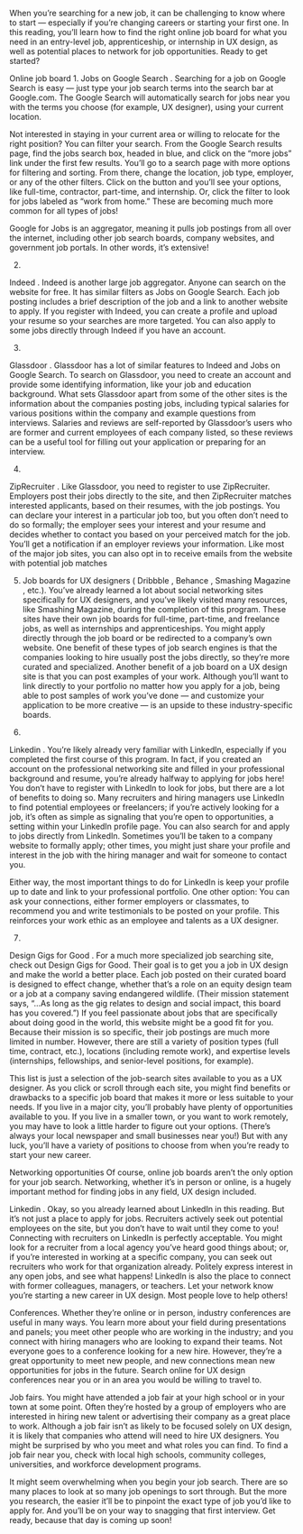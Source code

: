 When you’re searching for a new job, it can be challenging to know where to start — especially if you’re changing careers or starting your first one. In this reading, you’ll learn how to find the right online job board for what you need in an entry-level job, apprenticeship, or internship in UX design, as well as potential places to network for job opportunities. Ready to get started?

Online job board
1. 
Jobs on Google Search
. Searching for a job on Google Search is easy — just type your job search terms into the search bar at Google.com. The Google Search will automatically search for jobs near you with the terms you choose (for example, UX designer), using your current location. 

Not interested in staying in your current area or willing to relocate for the right position? You can filter your search. From the Google Search results page, find the jobs search box, headed in blue, and click on the “more jobs” link under the first few results. You’ll go to a search page with more options for filtering and sorting. From there, change the location, job type, employer, or any of the other filters. Click on the button and you’ll see your options, like full-time, contractor, part-time, and internship. Or, click the filter to look for jobs labeled as “work from home.” These are becoming much more common for all types of jobs!

Google for Jobs is an aggregator, meaning it pulls job postings from all over the internet, including other job search boards, company websites, and government job portals. In other words, it’s extensive!

2. 
Indeed
. Indeed is another large job aggregator. Anyone can search on the website for free. It has similar filters as Jobs on Google Search. Each job posting includes a brief description of the job and a link to another website to apply. If you register with Indeed, you can create a profile and upload your resume so your searches are more targeted. You can also apply to some jobs directly through Indeed if you have an account.

3. 
Glassdoor
. Glassdoor has a lot of similar features to Indeed and Jobs on Google Search. To search on Glassdoor, you need to create an account and provide some identifying information, like your job and education background. What sets Glassdoor apart from some of the other sites is the information about the companies posting jobs, including typical salaries for various positions within the company and example questions from interviews. Salaries and reviews are self-reported by Glassdoor’s users who are former and current employees of each company listed, so these reviews can be a useful tool for filling out your application or preparing for an interview.

4.
 
ZipRecruiter
. Like Glassdoor, you need to register to use ZipRecruiter. Employers post their jobs directly to the site, and then ZipRecruiter matches interested applicants, based on their resumes, with the job postings. You can declare your interest in a particular job too, but you often don’t need to do so formally; the employer sees your interest and your resume and decides whether to contact you based on your perceived match for the job. You’ll get a notification if an employer reviews your information. Like most of the major job sites, you can also opt in to receive emails from the website with potential job matches

5. Job boards for UX designers (
Dribbble
, 
Behance
, 
Smashing Magazine
, etc.). You’ve already learned a lot about social networking sites specifically for UX designers, and you’ve likely visited many resources, like Smashing Magazine, during the completion of this program. These sites have their own job boards for full-time, part-time, and freelance jobs, as well as internships and apprenticeships. You might apply directly through the job board or be redirected to a company’s own website. One benefit of these types of job search engines is that the companies looking to hire usually post the jobs directly, so they’re more curated and specialized. Another benefit of a job board on a UX design site is that you can post examples of your work. Although you’ll want to link directly to your portfolio no matter how you apply for a job, being able to post samples of work you’ve done — and customize your application to be more creative — is an upside to these industry-specific boards.

6.
 
Linkedin
. You’re likely already very familiar with LinkedIn, especially if you completed the first course of this program. In fact, if you created an account on the professional networking site and filled in your professional background and resume, you’re already halfway to applying for jobs here! You don’t have to register with LinkedIn to look for jobs, but there are a lot of benefits to doing so. Many recruiters and hiring managers use LinkedIn to find potential employees or freelancers; if you’re actively looking for a job, it’s often as simple as signaling that you’re open to opportunities, a setting within your LinkedIn profile page. You can also search for and apply to jobs directly from LinkedIn. Sometimes you’ll be taken to a company website to formally apply; other times, you might just share your profile and interest in the job with the hiring manager and wait for someone to contact you. 

Either way, the most important things to do for LinkedIn is keep your profile up to date and link to your professional portfolio. One other option: You can ask your connections, either former employers or classmates, to recommend you and write testimonials to be posted on your profile. This reinforces your work ethic as an employee and talents as a UX designer.

7.
 
Design Gigs for Good
. For a much more specialized job searching site, check out Design Gigs for Good. Their goal is to get you a job in UX design and make the world a better place. Each job posted on their curated board is designed to effect change, whether that’s a role on an equity design team or a job at a company saving endangered wildlife. (Their mission statement says, “...As long as the gig relates to design and social impact, this board has you covered.”) If you feel passionate about jobs that are specifically about doing good in the world, this website might be a good fit for you. Because their mission is so specific, their job postings are much more limited in number. However, there are still a variety of position types (full time, contract, etc.), locations (including remote work), and expertise levels (internships, fellowships, and senior-level positions, for example).

This list is just a selection of the job-search sites available to you as a UX designer. As you click or scroll through each site, you might find benefits or drawbacks to a specific job board that makes it more or less suitable to your needs. If you live in a major city, you’ll probably have plenty of opportunities available to you. If you live in a smaller town, or you want to work remotely, you may have to look a little harder to figure out your options. (There’s always your local newspaper and small businesses near you!) But with any luck, you’ll have a variety of positions to choose from when you’re ready to start your new career.

Networking opportunities
Of course, online job boards aren’t the only option for your job search. Networking, whether it’s in person or online, is a hugely important method for finding jobs in any field, UX design included.

Linkedin
. Okay, so you already learned about LinkedIn in this reading. But it’s not just a place to apply for jobs. Recruiters actively seek out potential employees on the site, but you don’t have to wait until they come to you! Connecting with recruiters on LinkedIn is perfectly acceptable. You might look for a recruiter from a local agency you’ve heard good things about; or, if you’re interested in working at a specific company, you can seek out recruiters who work for that organization already. Politely express interest in any open jobs, and see what happens! LinkedIn is also the place to connect with former colleagues, managers, or teachers. Let your network know you’re starting a new career in UX design. Most people love to help others!

Conferences. Whether they’re online or in person, industry conferences are useful in many ways. You learn more about your field during presentations and panels; you meet other people who are working in the industry; and you connect with hiring managers who are looking to expand their teams. Not everyone goes to a conference looking for a new hire. However, they’re a great opportunity to meet new people, and new connections mean new opportunities for jobs in the future. Search online for UX design conferences near you or in an area you would be willing to travel to. 

Job fairs. You might have attended a job fair at your high school or in your town at some point. Often they’re hosted by a group of employers who are interested in hiring new talent or advertising their company as a great place to work. Although a job fair isn’t as likely to be focused solely on UX design, it is likely that companies who attend will need to hire UX designers. You might be surprised by who you meet and what roles you can find. To find a job fair near you, check with local high schools, community colleges, universities, and workforce development programs.

It might seem overwhelming when you begin your job search. There are so many places to look at so many job openings to sort through. But the more you research, the easier it’ll be to pinpoint the exact type of job you’d like to apply for. And you’ll be on your way to snagging that first interview. Get ready, because that day is coming up soon!